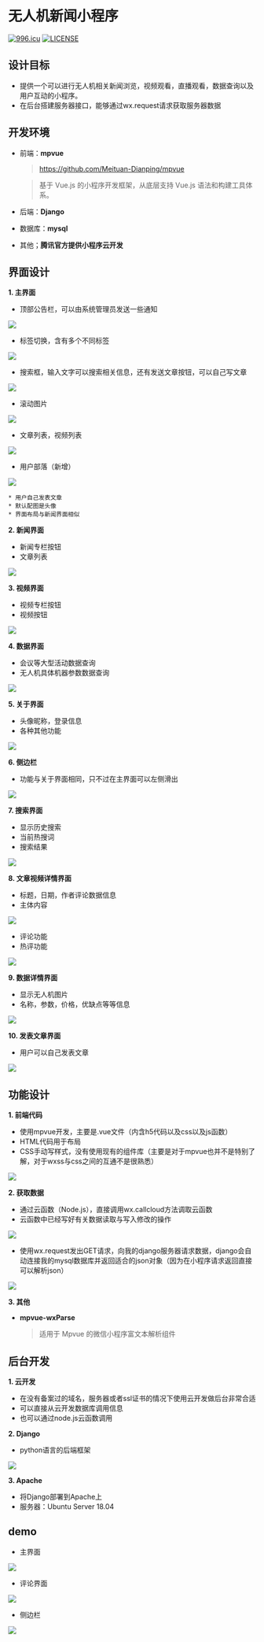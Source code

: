 # 无人机新闻小程序

[![996.icu](https://img.shields.io/badge/link-996.icu-red.svg)](https://996.icu)
[![LICENSE](https://img.shields.io/badge/license-NPL%20(The%20996%20Prohibited%20License)-blue.svg)](https://github.com/996icu/996.ICU/blob/master/LICENSE)

## 设计目标
* 提供一个可以进行无人机相关新闻浏览，视频观看，直播观看，数据查询以及用户互动的小程序。
* 在后台搭建服务器接口，能够通过wx.request请求获取服务器数据

## 开发环境
* 前端：**mpvue**
    > https://github.com/Meituan-Dianping/mpvue

    > 基于 Vue.js 的小程序开发框架，从底层支持 Vue.js 语法和构建工具体系。
* 后端：**Django**
* 数据库：**mysql**
* 其他；**腾讯官方提供小程序云开发**

## 界面设计
**1. 主界面**
* 顶部公告栏，可以由系统管理员发送一些通知

![](demo/notice-bar.png)

* 标签切换，含有多个不同标签

![](demo/tab-changer.png)

* 搜索框，输入文字可以搜索相关信息，还有发送文章按钮，可以自己写文章

![](demo/searchbox.png)

* 滚动图片

![](demo/swiper.png)

* 文章列表，视频列表

![](demo/list.png)

* 用户部落（新增）

![](demo/userlist.png)

    * 用户自己发表文章
    * 默认配图是头像
    * 界面布局与新闻界面相似

**2. 新闻界面**
* 新闻专栏按钮
* 文章列表

![](demo/list.png)

**3. 视频界面**
* 视频专栏按钮
* 视频按钮

![](demo/videolist.png)

**4. 数据界面**
* 会议等大型活动数据查询
* 无人机具体机器参数数据查询

![](demo/data.png)

**5. 关于界面**
* 头像昵称，登录信息
* 各种其他功能

![](demo/about.png)

**6. 侧边栏**
* 功能与关于界面相同，只不过在主界面可以左侧滑出

![](demo/left.png)

**7. 搜索界面**
* 显示历史搜索
* 当前热搜词
* 搜索结果

![](demo/search.png)

**8. 文章视频详情界面**
* 标题，日期，作者评论数据信息
* 主体内容

![](demo/detail-news.png)

* 评论功能
* 热评功能

![](demo/comment.png)

**9. 数据详情界面**
* 显示无人机图片
* 名称，参数，价格，优缺点等等信息

![](demo/detail-data.png)

**10. 发表文章界面**
* 用户可以自己发表文章

![](demo/write.png)

## 功能设计
**1. 前端代码**
* 使用mpvue开发，主要是.vue文件（内含h5代码以及css以及js函数）
* HTML代码用于布局
* CSS手动写样式，没有使用现有的组件库（主要是对于mpvue也并不是特别了解，对于wxss与css之间的互通不是很熟悉）

![](demo/dir-struc.png)

**2. 获取数据**
* 通过云函数（Node.js），直接调用wx.callcloud方法调取云函数
* 云函数中已经写好有关数据读取与写入修改的操作

![](demo/cloud.png)

* 使用wx.request发出GET请求，向我的django服务器请求数据，django会自动连接我的mysql数据库并返回适合的json对象（因为在小程序请求返回直接可以解析json）

![](demo/request.png)

**3. 其他**
* **mpvue-wxParse**
    > 适用于 Mpvue 的微信小程序富文本解析组件

## 后台开发
**1. 云开发**
* 在没有备案过的域名，服务器或者ssl证书的情况下使用云开发做后台非常合适
* 可以直接从云开发数据库调用信息
* 也可以通过node.js云函数调用

**2. Django**
* python语言的后端框架

![](demo/django.png)

**3. Apache**
* 将Django部署到Apache上
* 服务器：Ubuntu Server 18.04

## demo
* 主界面

![](demo/d1.jpg)

* 评论界面

![](demo/d2.jpg)

* 侧边栏

![](demo/d3.jpg)
